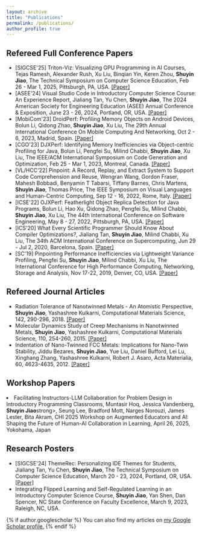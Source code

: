 ```yaml
---
layout: archive
title: "Publications"
permalink: /publications/
author_profile: true
---
```

<h2>Refereed Full Conference Papers</h2>

<ul>
  <li>[SIGCSE'25] Triton-Viz: Visualizing GPU Programming in AI Courses, Tejas Ramesh, Alexander Rush, Xu Liu, Binqian Yin, Keren Zhou, <strong>Shuyin Jiao</strong>, The Technical Symposium on Computer Science Education, Feb 26 - Mar 1, 2025, Pittsburgh, PA, USA. <a href="https://dl.acm.org/doi/10.1145/3641554.3701795">[Paper]</a></li>
  <li>[ASEE'24] Visual Studio Code in Introductory Computer Science Course: An Experience Report, Jialiang Tan, Yu Chen, <strong>Shuyin Jiao</strong>, The 2024 American Society for Engineering Education (ASEE) Annual Conference & Exposition, June 23 - 26, 2024, Portland, OR, USA. <a href="https://peer.asee.org/visual-studio-code-in-introductory-computer-science-course-an-experience-report">[Paper]</a></li>
  <li>[MobiCom'23] DroidPerf: Profiling Memory Objects on Android Devices, Bolun Li, Qidong Zhao, <strong>Shuyin Jiao</strong>, Xu Liu, The 29th Annual International Conference On Mobile Computing And Networking, Oct 2 - 6, 2023, Madrid, Spain. <a href="https://dl.acm.org/doi/abs/10.1145/3570361.3592503">[Paper]</a></li>
  <li>[CGO'23] DJXPerf: Identifying Memory Inefficiencies via Object-centric Profiling for Java, Bolun Li, Pengfei Su, Milind Chabbi, <strong>Shuyin Jiao</strong>, Xu Liu, The IEEE/ACM International Symposium on Code Generation and Optimization, Feb 25 - Mar 1, 2023, Montreal, Canada. <a href="https://dl.acm.org/doi/abs/10.1145/3579990.3580010">[Paper]</a></li>
  <li>[VL/HCC'22] Pinpoint: A Record, Replay, and Extract System to Support Code Comprehension and Reuse, Wengran Wang, Gordon Fraser, Mahesh Bobbadi, Benyamin T Tabarsi, Tiffany Barnes, Chris Martens, <strong>Shuyin Jiao</strong>, Thomas Price, The IEEE Symposium on Visual Languages and Human-Centric Computing, Sep 12 - 16, 2022, Rome, Italy. <a href="https://ieeexplore.ieee.org/document/9833105">[Paper]</a></li>
  <li>[ICSE'22] OJXPerf: Featherlight Object Replica Detection for Java Programs, Bolun Li, Hao Xu, Qidong Zhao, Pengfei Su, Milind Chabbi, <strong>Shuyin Jiao</strong>, Xu Liu, The 44th International Conference on Software Engineering, May 8 - 27, 2022, Pittsburgh, PA, USA. <a href="https://dl.acm.org/doi/abs/10.1145/3510003.3510083">[Paper]</a></li>
  <li>[ICS'20] What Every Scientific Programmer Should Know About Compiler Optimizations?, Jialiang Tan, <strong>Shuyin Jiao</strong>, Milind Chabbi, Xu Liu, The 34th ACM International Conference on Supercomputing, Jun 29 - Jul 2, 2020, Barcelona, Spain. <a href="https://dl.acm.org/doi/10.1145/3392717.3392754">[Paper]</a></li>
  <li>[SC'19] Pinpointing Performance Inefficiencies via Lightweight Variance Profiling, Pengfei Su, <strong>Shuyin Jiao</strong>, Milind Chabbi, Xu Liu, The International Conference for High Performance Computing, Networking, Storage and Analysis, Nov 17-22, 2019, Denver, CO, USA. <a href="https://dl.acm.org/doi/10.1145/3295500.3356167">[Paper]</a></li>
</ul>

<h2>Refereed Journal Articles</h2>

<ul>
  <li>Radiation Tolerance of Nanotwinned Metals - An Atomistic Perspective, <strong>Shuyin Jiao</strong>, Yashashree Kulkarni, Computational Materials Science, 142, 290-296, 2018. <a href="https://www.sciencedirect.com/science/article/abs/pii/S0927025617305839">[Paper]</a></li>
  <li>Molecular Dynamics Study of Creep Mechanisms in Nanotwinned Metals, <strong>Shuyin Jiao</strong>, Yashashree Kulkarni, Computational Materials Science, 110, 254-260, 2015. <a href="https://www.sciencedirect.com/science/article/abs/pii/S0927025615005145">[Paper]</a></li>
  <li>Indentation of Nano-Twinned FCC Metals: Implications for Nano-Twin Stability, Jiddu Bezares, <strong>Shuyin Jiao</strong>, Yue Liu, Daniel Bufford, Lei Lu, Xinghang Zhang, Yashashree Kulkarni, Robert J. Asaro, Acta Materialia, 60, 4623-4635, 2012. <a href="https://www.sciencedirect.com/science/article/abs/pii/S1359645412002005">[Paper]</a></li>

</ul>

<h2>Workshop Papers</h2>
  <li>Facilitating Instructors-LLM Collaboration for Problem Design in Introductory Programming Classrooms, Muntasir Hoq, Jessica Vandenberg, <strong>Shuyin Jiao</strong>strong>, Seung Lee, Bradford Mott, Narges Norouzi, James Lester, Bita Akram, CHI 2025 Workshop on Augmented Educators and AI: Shaping the Future of Human-AI Collaboration in Learning, April 26, 2025, Yokohama, Japan</li>
<ul>


</ul>

<h2>Research Posters</h2>

<ul>
  <li>[SIGCSE'24] ThemeRec: Personalizing IDE Themes for Students, Jialiang Tan, Yu Chen, <strong>Shuyin Jiao</strong>, The Technical Symposium on Computer Science Education, March 20 - 23, 2024, Portland, OR, USA. <a href="https://dl.acm.org/doi/10.1145/3626253.3635577">[Paper]</a></li>
  <li>Integrating Flipped Learning and Self-Regulated Learning in an Introductory Computer Science Course, <strong>Shuyin Jiao</strong>, Yan Shen, Dan Spencer, NC State Conference on Faculty Excellence, March 9, 2023, Raleigh, NC, USA.</li>
  

</ul>

{% if author.googlescholar %}
  You can also find my articles on <u><a href="{{author.googlescholar}}">my Google Scholar profile</a>.</u>
{% endif %}


